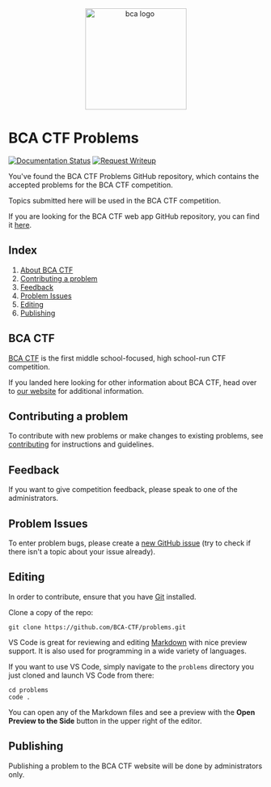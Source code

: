 <center>
<img alt="bca logo" src="https://challengepost-s3-challengepost.netdna-ssl.com/photos/production/challenge_thumbnails/000/368/036/datas/original.png" width="200px">
</center>

# BCA CTF Problems

[![Documentation Status](https://img.shields.io/readthedocs/bca-ctf/2019.svg?logo=read%20the%20docs)](https://bca-ctf.readthedocs.io/en/2019/?badge=2019)
[![Request Writeup](https://img.shields.io/badge/request-writeup-673AB6.svg?style=flat)](https://goo.gl/forms/ZWUjr38XkOZ21HWl2)

You've found the BCA CTF Problems GitHub repository, which contains the accepted problems for the BCA CTF competition.

Topics submitted here will be used in the BCA CTF competition.

If you are looking for the BCA CTF web app GitHub repository, you can find it [here](https://github.com/BCA-CTF/web).

## Index
1. [About BCA CTF](#bca-ctf)
2. [Contributing a problem](#contributing-a-problem)
3. [Feedback](#feedback)
4. [Problem Issues](#problem-issues)
5. [Editing](#editing)
6. [Publishing](#publishing)

## BCA CTF

[BCA CTF](https://github.com/BCA-CTF/) is the first middle school-focused, high school-run CTF competition.

If you landed here looking for other information about BCA CTF, head over to [our website](https://github.com/BCA-CTF/) for additional information.

## Contributing a problem

To contribute with new problems or make changes to existing problems, see [contributing](https://github.com/BCA-CTF/problems/blob/master/CONTRIBUTING.md) for instructions and guidelines.

## Feedback

If you want to give competition feedback, please speak to one of the administrators.

## Problem Issues

To enter problem bugs, please create a [new GitHub issue](https://github.com/BCA-CTF/problems/issues) (try to check if there isn't a topic about your issue already).

## Editing

In order to contribute, ensure that you have [Git](https://git-scm.com/downloads) installed.

Clone a copy of the repo:

```
git clone https://github.com/BCA-CTF/problems.git
```

VS Code is great for reviewing and editing [Markdown](https://code.visualstudio.com/docs/languages/markdown) with nice preview support.  It is also used for programming in a wide variety of languages.

If you want to use VS Code, simply navigate to the `problems` directory you just cloned and launch VS Code from there:

```
cd problems
code .
```

You can open any of the Markdown files and see a preview with the **Open Preview to the Side** button in the upper right of the editor.

## Publishing

Publishing a problem to the BCA CTF website will be done by administrators only.
